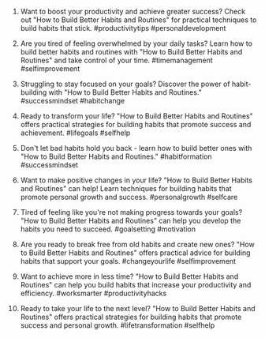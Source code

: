 1. Want to boost your productivity and achieve greater success? Check out "How to Build Better Habits and Routines" for practical techniques to build habits that stick. #productivitytips #personaldevelopment

2. Are you tired of feeling overwhelmed by your daily tasks? Learn how to build better habits and routines with "How to Build Better Habits and Routines" and take control of your time. #timemanagement #selfimprovement

3. Struggling to stay focused on your goals? Discover the power of habit-building with "How to Build Better Habits and Routines." #successmindset #habitchange

4. Ready to transform your life? "How to Build Better Habits and Routines" offers practical strategies for building habits that promote success and achievement. #lifegoals #selfhelp

5. Don't let bad habits hold you back - learn how to build better ones with "How to Build Better Habits and Routines." #habitformation #successmindset

6. Want to make positive changes in your life? "How to Build Better Habits and Routines" can help! Learn techniques for building habits that promote personal growth and success. #personalgrowth #selfcare

7. Tired of feeling like you're not making progress towards your goals? "How to Build Better Habits and Routines" can help you develop the habits you need to succeed. #goalsetting #motivation

8. Are you ready to break free from old habits and create new ones? "How to Build Better Habits and Routines" offers practical advice for building habits that support your goals. #changeyourlife #selfimprovement

9. Want to achieve more in less time? "How to Build Better Habits and Routines" can help you build habits that increase your productivity and efficiency. #worksmarter #productivityhacks

10. Ready to take your life to the next level? "How to Build Better Habits and Routines" offers practical strategies for building habits that promote success and personal growth. #lifetransformation #selfhelp


